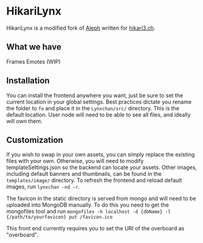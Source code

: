 # HikariLynx

HikariLynx is a modified fork of [Aleph](https://gitgud.io/8chan/Aleph) written for [hikari3.ch](https://hikari3.ch/).

## What we have ##
Frames
Emotes (WIP)

## Installation ##
You can install the frontend anywhere you want, just be sure to set the current location in your global settings.
Best practices dictate you rename the folder to `fe` and place it in the `Lynxchan/src/` directory. This is the default location. User node will need to be able to see all files, and ideally will own them.

## Customization ##

If you wish to swap in your own assets, you can simply replace the existing files with your own. Otherwise, you will need to modify templateSettings.json so the backend can locate your assets. Other images, including default banners and thumbnails, can be found in the `templates/image/` directory. To refresh the frontend and reload default images, run `lynxchan -nd -r`.

The favicon in the static directory is served from mongo and will need to be uploaded into MongoDB manually. To do this you need to get the mongofiles tool and run  `mongofiles -h localhost -d {dbName} -l {/path/to/yourfavicon} put /favicon.ico`

This front end currently requires you to set the URI of the overboard as "overboard".
